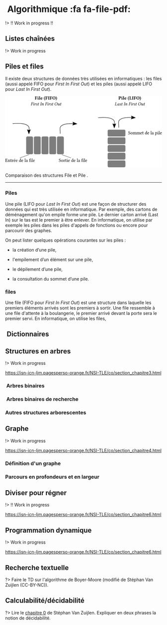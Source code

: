 #  Algorithmique <span onclick="window.print()" class="pdf-link"> :fa fa-file-pdf:</span>

!> !! Work in progress !!

## Listes chaînées

!> Work in progress

## Piles et files

Il existe deux structures de données très utilisées en informatiques : les files (aussi appelé FIFO pour *First In First Out*) et les piles (aussi appelé LIFO pour *Last In First Out*). 


![](../_img/fifo_lifo.png ":size=60%")

<p class="center-p"> Comparaison des structures File et Pile .</p>

---

### Piles

Une pile (LIFO pour *Last In First Out*) est une façon de structurer des données qui est très utilisée en informatique. Par exemple, des cartons de déménagement qu'on empile forme une pile. Le dernier carton arrivé (Last In) sur le tas est le premier à être enlever. 
En informatique, on utilise par exemple les piles dans les piles d'appels de fonctions ou encore pour parcourir des graphes.

On peut lister quelques opérations courantes sur les piles :

- la création d’une pile,

- l'empilement d’un élément sur une pile,

- le dépilement d’une pile,

- la consultation du sommet d’une pile.

### files

Une file (FIFO pour *First In First Out*) est une structure dans laquelle les premiers éléments arrivés sont les premiers à sortir. Une file ressemble à une file d'attente à la boulangerie, le premier arrivé devant la porte sera le premier servi. En informatique, on utilise les files,  


##  Dictionnaires

## Structures en arbres

!> Work in progress

https://isn-icn-ljm.pagesperso-orange.fr/NSI-TLE/co/section_chapitre3.html

###  Arbres binaires

###  Arbres binaires de recherche

### Autres structures arborescentes

## Graphe

!> Work in progress

https://isn-icn-ljm.pagesperso-orange.fr/NSI-TLE/co/section_chapitre4.html

### Définition d'un graphe

### Parcours en profondeurs et en largeur

## Diviser pour régner

!> !! Work in progress

https://isn-icn-ljm.pagesperso-orange.fr/NSI-TLE/co/section_chapitre6.html


## Programmation dynamique

!> Work in progress

https://isn-icn-ljm.pagesperso-orange.fr/NSI-TLE/co/section_chapitre6.html

## Recherche textuelle

?> Faire le TD sur l'algorithme de Boyer-Moore (modifié de Stéphan Van Zuijlen (CC-BY-NC)).

## Calculabilité/décidabilité

?> Lire le [chapitre 0](https://isn-icn-ljm.pagesperso-orange.fr/NSI-TLE/co/section_chapitre0.html) de Stéphan Van Zuijlen. Expliquer en deux phrases la notion de décidabilité.
